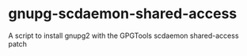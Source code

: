 # gnupg-scdaemon-shared-access
A script to install gnupg2 with the GPGTools scdaemon shared-access patch
